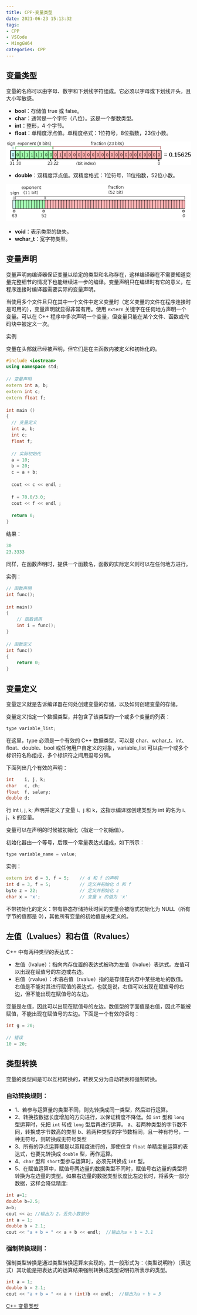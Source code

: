 ```yaml
---
title: CPP-变量类型
date: 2021-06-23 15:13:32
tags:
- CPP
- VSCode
- MingGW64
categories: CPP
---
```


## 变量类型

变量的名称可以由字母、数字和下划线字符组成。它必须以字母或下划线开头，且大小写敏感。

* **bool**：存储值 true 或 false。
* **char**：通常是一个字符（八位）。这是一个整数类型。
* **int**：整形，4 个字节。
* **float**：单精度浮点值。单精度格式：1位符号，8位指数，23位小数。

![v2-749cc641eb4d5dafd085e8c23f8826aa_hd.png](/img/v2-749cc641eb4d5dafd085e8c23f8826aa_hd.png)

* **double**：双精度浮点值。双精度格式：1位符号，11位指数，52位小数。

![v2-48240f0e1e0dd33ec89100cbe2d30707_hd.png](/img/v2-48240f0e1e0dd33ec89100cbe2d30707_hd.png)

* **void**：表示类型的缺失。
* **wchar_t**：宽字符类型。

<!--more-->
## 变量声明

变量声明向编译器保证变量以给定的类型和名称存在，这样编译器在不需要知道变量完整细节的情况下也能继续进一步的编译。变量声明只在编译时有它的意义，在程序连接时编译器需要实际的变量声明。

当使用多个文件且只在其中一个文件中定义变量时（定义变量的文件在程序连接时是可用的），变量声明就显得非常有用。使用 `extern` 关键字在任何地方声明一个变量。可以在 C++ 程序中多次声明一个变量，但变量只能在某个文件、函数或代码块中被定义一次。

实例

变量在头部就已经被声明，但它们是在主函数内被定义和初始化的。

```cpp
#include <iostream>
using namespace std;
 
// 变量声明
extern int a, b;
extern int c;
extern float f;
  
int main ()
{
  // 变量定义
  int a, b;
  int c;
  float f;
 
  // 实际初始化
  a = 10;
  b = 20;
  c = a + b;
 
  cout << c << endl ;
 
  f = 70.0/3.0;
  cout << f << endl ;
 
  return 0;
}
```

结果：

```cpp
30
23.3333
```

同样，在函数声明时，提供一个函数名，函数的实际定义则可以在任何地方进行。

实例：

```cpp
// 函数声明
int func();
 
int main()
{
    // 函数调用
    int i = func();
}
 
// 函数定义
int func()
{
    return 0;
}
```

## 变量定义

变量定义就是告诉编译器在何处创建变量的存储，以及如何创建变量的存储。

变量定义指定一个数据类型，并包含了该类型的一个或多个变量的列表：

```cpp
type variable_list;
```

在这里，type 必须是一个有效的 C++ 数据类型，可以是 char、wchar_t、int、float、double、bool 或任何用户自定义的对象，variable_list 可以由一个或多个标识符名称组成，多个标识符之间用逗号分隔。

下面列出几个有效的声明：

```c
int    i, j, k;
char   c, ch;
float  f, salary;
double d;
```

行 int i, j, k; 声明并定义了变量 i、j 和 k，这指示编译器创建类型为 int 的名为 i、j、k 的变量。

变量可以在声明的时候被初始化（指定一个初始值）。

初始化器由一个等号，后跟一个常量表达式组成，如下所示：

```cpp
type variable_name = value;
```

实例：

```cpp
extern int d = 3, f = 5;    // d 和 f 的声明 
int d = 3, f = 5;           // 定义并初始化 d 和 f
byte z = 22;                // 定义并初始化 z
char x = 'x';               // 变量 x 的值为 'x'
```

不带初始化的定义：带有静态存储持续时间的变量会被隐式初始化为 NULL（所有字节的值都是 0），其他所有变量的初始值是未定义的。

## 左值（Lvalues）和右值（Rvalues）

C++ 中有两种类型的表达式：

* 左值（lvalue）：指向内存位置的表达式被称为左值（lvalue）表达式。左值可以出现在赋值号的左边或右边。
* 右值（rvalue）：术语右值（rvalue）指的是存储在内存中某些地址的数值。右值是不能对其进行赋值的表达式，也就是说，右值可以出现在赋值号的右边，但不能出现在赋值号的左边。

变量是左值，因此可以出现在赋值号的左边。数值型的字面值是右值，因此不能被赋值，不能出现在赋值号的左边。下面是一个有效的语句：

```cpp
int g = 20;

// 错误
10 = 20;
```

## 类型转换

变量的类型间是可以互相转换的，转换又分为自动转换和强制转换。

### 自动转换规则：

* 1、若参与运算量的类型不同，则先转换成同一类型，然后进行运算。
* 2、转换按数据长度增加的方向进行，以保证精度不降低。如 `int` 型和 `long` 型运算时，先把 `int` 转成 `long` 型后再进行运算。
  a、若两种类型的字节数不同，转换成字节数高的类型
  b、若两种类型的字节数相同，且一种有符号，一种无符号，则转换成无符号类型
* 3、所有的浮点运算都是以双精度进行的，即使仅含 `float` 单精度量运算的表达式，也要先转换成 `double` 型，再作运算。
* 4、`char` 型和 `short`型参与运算时，必须先转换成 `int` 型。
* 5、在赋值运算中，赋值号两边量的数据类型不同时，赋值号右边量的类型将转换为左边量的类型。如果右边量的数据类型长度比左边长时，将丢失一部分数据，这样会降低精度:

```cpp
int a=1;
double b=2.5;
a=b;
cout << a; //输出为 2，丢失小数部分
int a = 1;
double b = 2.1;
cout << "a + b = " << a + b << endl;  //输出为a + b = 3.1
```

### 强制转换规则：

强制类型转换是通过类型转换运算来实现的。其一般形式为：（类型说明符）（表达式）其功能是把表达式的运算结果强制转换成类型说明符所表示的类型。

```cpp
int a = 1;
double b = 2.1;
cout << "a + b = " << a + (int)b << endl;  //输出为a + b = 3
```

[C++ 变量类型](https://www.runoob.com/cplusplus/cpp-variable-types.html)